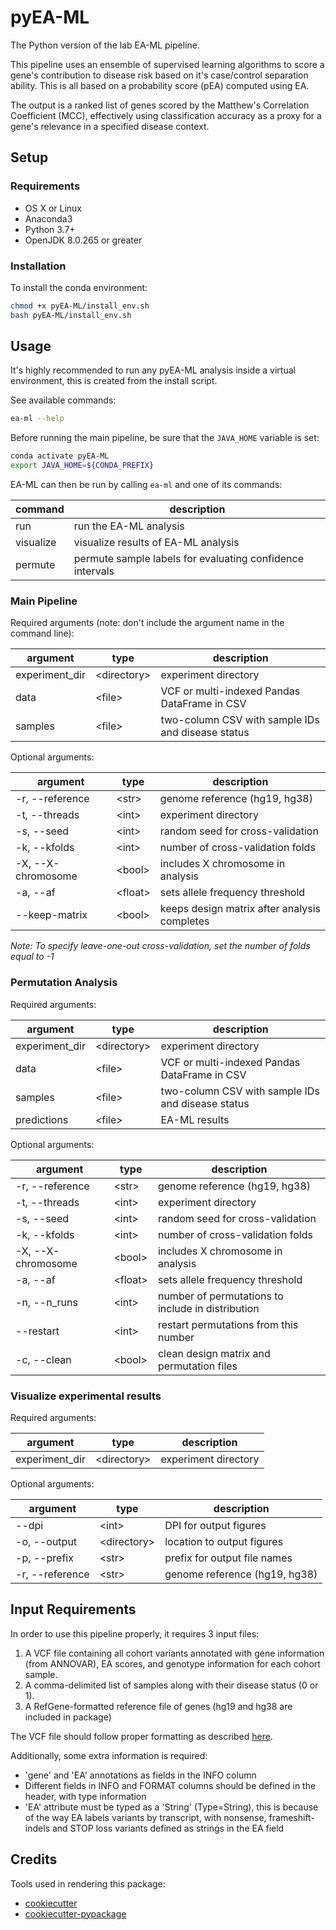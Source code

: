 # pyEA-ML

The Python version of the lab EA-ML pipeline.

This pipeline uses an ensemble of supervised learning algorithms to score a gene's contribution to disease risk based on
it's case/control separation ability. This is all based on a probability score (pEA) computed using EA.

The output is a ranked list of genes scored by the Matthew's Correlation Coefficient (MCC), effectively using
classification accuracy as a proxy for a gene's relevance in a specified disease context.

## Setup

### Requirements

- OS X or Linux
- Anaconda3
- Python 3.7+
- OpenJDK 8.0.265 or greater

### Installation

To install the conda environment:
```bash
chmod +x pyEA-ML/install_env.sh
bash pyEA-ML/install_env.sh
```

## Usage

It's highly recommended to run any pyEA-ML analysis inside a virtual environment, this is created from the install script.

See available commands:
```bash
ea-ml --help
```

Before running the main pipeline, be sure that the `JAVA_HOME` variable is set:
```bash
conda activate pyEA-ML
export JAVA_HOME=${CONDA_PREFIX}
```

EA-ML can then be run by calling `ea-ml` and one of its commands:

| command     | description                                               |
|-------------|-----------------------------------------------------------|
| run         | run the EA-ML analysis                                    |
| visualize   | visualize results of EA-ML analysis                       |
| permute     | permute sample labels for evaluating confidence intervals |

### Main Pipeline

Required arguments (note: don't include the argument name in the command line):

| argument       | type          | description                                       |
|----------------|---------------|---------------------------------------------------|
| experiment_dir | \<directory\> | experiment directory                              |
| data           | \<file\>      | VCF or multi-indexed Pandas DataFrame in CSV      |
| samples        | \<file\>      | two-column CSV with sample IDs and disease status |

Optional arguments:

| argument           | type      | description                                    |
|--------------------|-----------|------------------------------------------------|
| -r, --reference    | \<str\>   | genome reference (hg19, hg38)                  |
| -t, --threads      | \<int\>   | experiment directory                           |
| -s, --seed         | \<int\>   | random seed for cross-validation               |
| -k, --kfolds       | \<int\>   | number of cross-validation folds               |
| -X, --X-chromosome | \<bool\>  | includes X chromosome in analysis              |
| -a, --af           | \<float\> | sets allele frequency threshold                |
| --keep-matrix      | \<bool\>  | keeps design matrix after analysis completes   |

*Note: To specify leave-one-out cross-validation, set the number of folds equal to -1*

### Permutation Analysis

Required arguments:

| argument       | type          | description                                       |
|----------------|---------------|---------------------------------------------------|
| experiment_dir | \<directory\> | experiment directory                              |
| data           | \<file\>      | VCF or multi-indexed Pandas DataFrame in CSV      |
| samples        | \<file\>      | two-column CSV with sample IDs and disease status |
| predictions    | \<file\>      | EA-ML results                                     |

Optional arguments:

| argument           | type      | description                                       |
|--------------------|-----------|---------------------------------------------------|
| -r, --reference    | \<str\>   | genome reference (hg19, hg38)                     |
| -t, --threads      | \<int\>   | experiment directory                              |
| -s, --seed         | \<int\>   | random seed for cross-validation                  |
| -k, --kfolds       | \<int\>   | number of cross-validation folds                  |
| -X, --X-chromosome | \<bool\>  | includes X chromosome in analysis                 |
| -a, --af           | \<float\> | sets allele frequency threshold                   |
| -n, --n_runs       | \<int\>   | number of permutations to include in distribution |
| --restart          | \<int\>   | restart permutations from this number             |
| -c, --clean        | \<bool\>  | clean design matrix and permutation files         |

### Visualize experimental results

Required arguments:

| argument       | type          | description          |
|----------------|---------------|----------------------|
| experiment_dir | \<directory\> | experiment directory |

Optional arguments:

| argument        | type          | description                    |
|-----------------|---------------|--------------------------------|
| --dpi           | \<int\>       | DPI for output figures         |
| -o, --output    | \<directory\> | location to output figures     |
| -p, --prefix    | \<str\>       | prefix for output file names   |
| -r, --reference | \<str\>       | genome reference (hg19, hg38)  |

## Input Requirements

In order to use this pipeline properly, it requires 3 input files:

1. A VCF file containing all cohort variants annotated with gene information (from ANNOVAR), EA scores, and genotype
   information for each cohort sample.
2. A comma-delimited list of samples along with their disease status (0 or 1).
3. A RefGene-formatted reference file of genes (hg19 and hg38 are included in package)

The VCF file should follow proper formatting as described [here](<https://samtools.github.io/hts-specs/VCFv4.2.pdf>).

Additionally, some extra information is required:

- 'gene' and 'EA' annotations as fields in the INFO column
- Different fields in INFO and FORMAT columns should be defined in the header, with type information
- 'EA' attribute must be typed as a 'String' (Type=String), this is because of the way EA labels variants by transcript,
  with nonsense, frameshift-indels and STOP loss variants defined as strings in the EA field

## Credits

Tools used in rendering this package:

-  [cookiecutter](https://github.com/audreyr/cookiecutter)
-  [cookiecutter-pypackage](https://github.com/audreyr/cookiecutter-pypackage)
